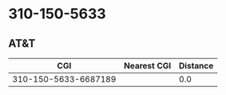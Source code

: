 # 310-150-5633
## AT&T


| CGI | Nearest CGI | Distance |
|-----|-------------|----------|
| 310-150-5633-6687189 |  | 0.0 |
